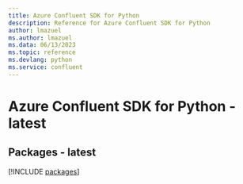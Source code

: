 ```yaml
---
title: Azure Confluent SDK for Python
description: Reference for Azure Confluent SDK for Python
author: lmazuel
ms.author: lmazuel
ms.data: 06/13/2023
ms.topic: reference
ms.devlang: python
ms.service: confluent
---
```

# Azure Confluent SDK for Python - latest
## Packages - latest
[!INCLUDE [packages](confluent-index.md)]